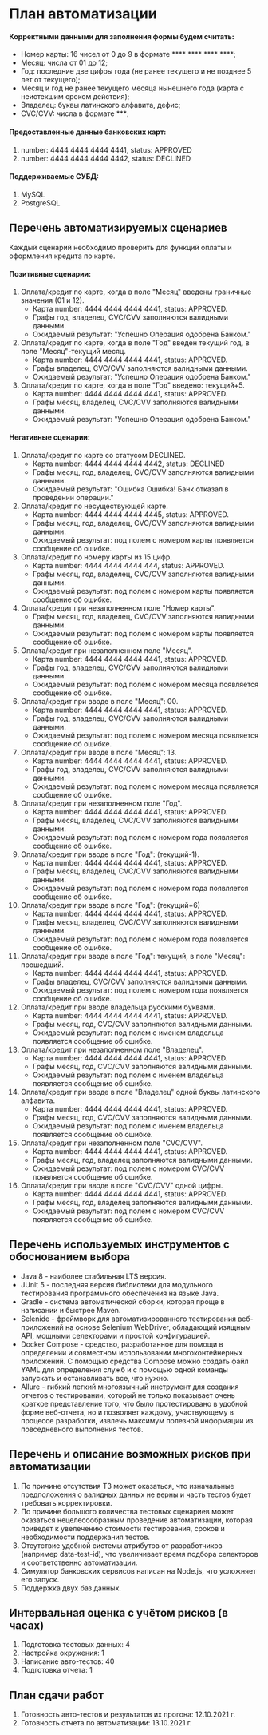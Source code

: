 # План автоматизации
#### Корректными данными для заполнения формы будем считать:
* Номер карты: 16 чисел от 0 до 9 в формате **** **** **** ****;
* Месяц: числа от 01 до 12;
* Год: последние две цифры года (не ранее текущего и не позднее 5 лет от текущего);
* Месяц и год не ранее текущего месяца нынешнего года (карта с неистекшим сроком действия);
* Владелец: буквы латинского алфавита, дефис;
* CVC/CVV: числа в формате ***;

#### Предоставленные данные банковских карт:
1) number: 4444 4444 4444 4441, status: APPROVED
2) number: 4444 4444 4444 4442, status: DECLINED

#### Поддерживаемые СУБД:
1) MySQL
2) PostgreSQL

## Перечень автоматизируемых сценариев
Каждый сценарий необходимо проверить для функций оплаты и оформления кредита по карте.

#### Позитивные сценарии:
1. Оплата/кредит по карте, когда в поле "Месяц" введены граничные значения (01 и 12).
    * Карта number: 4444 4444 4444 4441, status: APPROVED.
    * Графы год, владелец, CVC/CVV заполняются валидными данными.
    * Ожидаемый результат: "Успешно Операция одобрена Банком."
2. Оплата/кредит по карте, когда в поле "Год" введен текущий год, в поле "Месяц"-текущий месяц.
    * Карта number: 4444 4444 4444 4441, status: APPROVED.
    * Графы владелец, CVC/CVV заполняются валидными данными.
    * Ожидаемый результат: "Успешно Операция одобрена Банком."
3. Оплата/кредит по карте, когда в поле "Год" введено: текущий+5.
    * Карта number: 4444 4444 4444 4441, status: APPROVED.
    * Графы месяц, владелец, CVC/CVV заполняются валидными данными.
    * Ожидаемый результат: "Успешно Операция одобрена Банком."

#### Негативные сценарии:
1. Оплата/кредит по карте со статусом DECLINED.
    * Карта number: 4444 4444 4444 4442, status: DECLINED
    * Графы месяц, год, владелец, CVC/CVV заполняются валидными данными.
    * Ожидаемый результат: "Ошибка Ошибка! Банк отказал в проведении операции."
2. Оплата/кредит по несуществующей карте.
    * Карта number: 4444 4444 4444 4445, status: APPROVED.
    * Графы месяц, год, владелец, CVC/CVV заполняются валидными данными.
    * Ожидаемый результат: под полем с номером карты появляется сообщение об ошибке.
3. Оплата/кредит по номеру карты из 15 цифр.
    * Карта number: 4444 4444 4444 444, status: APPROVED.
    * Графы месяц, год, владелец, CVC/CVV заполняются валидными данными.
    * Ожидаемый результат: под полем с номером карты появляется сообщение об ошибке.
4. Оплата/кредит при незаполненном поле "Номер карты".
    * Графы месяц, год, владелец, CVC/CVV заполняются валидными данными.
    * Ожидаемый результат: под полем с номером карты появляется сообщение об ошибке.
5. Оплата/кредит при незаполненном поле "Месяц".
    * Карта number: 4444 4444 4444 4441, status: APPROVED.
    * Графы год, владелец, CVC/CVV заполняются валидными данными.
    * Ожидаемый результат: под полем с номером месяца появляется сообщение об ошибке.
6. Оплата/кредит при вводе в поле "Месяц": 00.
    * Карта number: 4444 4444 4444 4441, status: APPROVED.
    * Графы год, владелец, CVC/CVV заполняются валидными данными.
    * Ожидаемый результат: под полем с номером месяца появляется сообщение об ошибке.
7. Оплата/кредит при вводе в поле "Месяц": 13.
    * Карта number: 4444 4444 4444 4441, status: APPROVED.
    * Графы год, владелец, CVC/CVV заполняются валидными данными.
    * Ожидаемый результат: под полем с номером месяца появляется сообщение об ошибке.
8. Оплата/кредит при незаполненном поле "Год".
    * Карта number: 4444 4444 4444 4441, status: APPROVED.
    * Графы месяц, владелец, CVC/CVV заполняются валидными данными.
    * Ожидаемый результат: под полем с номером года появляется сообщение об ошибке.
9. Оплата/кредит при вводе в поле "Год": (текущий-1).
    * Карта number: 4444 4444 4444 4441, status: APPROVED.
    * Графы месяц, владелец, CVC/CVV заполняются валидными данными.
    * Ожидаемый результат: под полем с номером года появляется сообщение об ошибке.
10. Оплата/кредит при вводе в поле "Год": (текущий+6)
    * Карта number: 4444 4444 4444 4441, status: APPROVED.
    * Графы месяц, владелец, CVC/CVV заполняются валидными данными.
    * Ожидаемый результат: под полем с номером года появляется сообщение об ошибке.
11. Оплата/кредит при вводе в поле "Год": текущий, в поле "Месяц": прошедший.
    * Карта number: 4444 4444 4444 4441, status: APPROVED.
    * Графы владелец, CVC/CVV заполняются валидными данными.
    * Ожидаемый результат: под полем с номером года появляется сообщение об ошибке.
12. Оплата/кредит при вводе владельца русскими буквами.
    * Карта number: 4444 4444 4444 4441, status: APPROVED.
    * Графы месяц, год, CVC/CVV заполняются валидными данными.
    * Ожидаемый результат: под полем с именем владельца появляется сообщение об ошибке.
13. Оплата/кредит при незаполненном поле "Владелец".
    * Карта number: 4444 4444 4444 4441, status: APPROVED.
    * Графы месяц, год, CVC/CVV заполняются валидными данными.
    * Ожидаемый результат: под полем с именем владельца появляется сообщение об ошибке.
14. Оплата/кредит при вводе в поле "Владелец" одной буквы латинского алфавита.
    * Карта number: 4444 4444 4444 4441, status: APPROVED.
    * Графы месяц, год, CVC/CVV заполняются валидными данными.
    * Ожидаемый результат: под полем с именем владельца появляется сообщение об ошибке.
15. Оплата/кредит при незаполненном поле "CVC/CVV".
    * Карта number: 4444 4444 4444 4441, status: APPROVED.
    * Графы месяц, год, владелец заполняются валидными данными.
    * Ожидаемый результат: под полем с номером CVC/CVV появляется сообщение об ошибке.
16. Оплата/кредит при вводе в поле "CVC/CVV" одной цифры.
    * Карта number: 4444 4444 4444 4441, status: APPROVED.
    * Графы месяц, год, владелец заполняются валидными данными.
    * Ожидаемый результат: под полем с номером CVC/CVV появляется сообщение об ошибке.

## Перечень используемых инструментов с обоснованием выбора
* Java 8 - наиболее стабильная LTS версия.
* JUnit 5 - последняя версия библиотеки для модульного тестирования программного обеспечения на языке Java.
* Gradle - система автоматической сборки, которая проще в написании и быстрее Maven.
* Selenide - фреймворк для автоматизированного тестирования веб-приложений на основе Selenium WebDriver, обладающий изящным API, мощными селекторами и простой конфигурацией.
* Docker Compose - средство, разработанное для помощи в определении и совместном использовании многоконтейнерных приложений. С помощью средства Compose можно создать файл YAML для определения служб и с помощью одной команды запускать и останавливать все, что нужно.
* Allure - гибкий легкий многоязычный инструмент для создания отчетов о тестировании, который не только показывает очень краткое представление того, что было протестировано в удобной форме веб-отчета, но и позволяет каждому, участвующему в процессе разработки, извлечь максимум полезной информации из повседневного выполнения тестов.

## Перечень и описание возможных рисков при автоматизации
1) По причине отсутствия ТЗ может оказаться, что изначальные предположения о валидных данных не верны и часть тестов будет требовать корректировки.
2) По причине большого количества тестовых сценариев может оказаться нецелесообразным проведение автоматизации, которая приведет к увелечению стоимости тестирования, сроков и необходимости поддержания тестов.
3) Отсутствие удобной системы атрибутов от разработчиков (например data-test-id), что увеличивает время подбора селекторов и соответственно автоматизации.
4) Симулятор банковских сервисов написан на Node.js, что усложняет его запуск.
5) Поддержка двух баз данных.

## Интервальная оценка с учётом рисков (в часах)
1) Подготовка тестовых данных: 4
2) Настройка окружения: 1
3) Написание авто-тестов: 40
4) Подготовка отчета: 1

## План сдачи работ
1) Готовность авто-тестов и результатов их прогона: 12.10.2021 г.
2) Готовность отчета по автоматизации: 13.10.2021 г.
